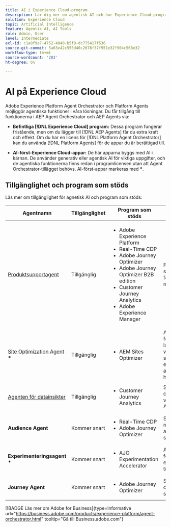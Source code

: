 ```yaml
---
title: AI i Experience Cloud-program
description: Lär dig mer om agentisk AI och hur Experience Cloud-program använder Adobe agentiska ramverk.
solution: Experience Cloud
topic: Artificial Intelligence
feature: Agentic AI, AI Tools
role: Admin, User
level: Intermediate
exl-id: c1a8f9a7-4752-4040-b5f0-dc775417f536
source-git-commit: 5a63e42c555d40c2676f37f951e32f904c568e32
workflow-type: tm+mt
source-wordcount: '283'
ht-degree: 6%

---
```


# AI på Experience Cloud

Adobe Experience Platform Agent Orchestrator och Platform Agents möjliggör agentiska funktioner i våra lösningar. Du får tillgång till funktionerna i AEP Agent Orchestrator och AEP Agents via:

* **Befintliga [!DNL Experience Cloud] program:** Dessa program fungerar fristående, men om du lägger till [!DNL AEP Agents] får du extra kraft och effekt. Om du har en licens för [!DNL Platform Agent Orchestrator] kan du använda [!DNL Platform Agents] för de appar du är berättigad till.

* **AI-först-Experience Cloud-appar:** De här apparna byggs med AI i kärnan. De använder generativ eller agentisk AI för viktiga uppgifter, och de agentiska funktionerna finns redan i programlicensen utan att Agent Orchestrator-tillägget behövs. AI-först-appar markeras med <b>*</b>.

## Tillgänglighet och program som stöds

Läs mer om tillgänglighet för agnetisk AI och program som stöds:

| Agentnamn | Tillgänglighet | Program som stöds | Funktioner |
|---|----------|------------|----------|
| [Produktsupportagent](https://experienceleague.adobe.com/sv/docs/experience-platform/ai-assistant/new-features/customer-support) | Tillgänglig | <ul><li>Adobe Experience Platform</li><li>Real-Time CDP</li><li>Adobe Journey Optimizer</li><li>Adobe Journey Optimizer B2B edition</li><li>Customer Journey Analytics</li><li>Adobe Experience Manager</li></ul> | Felsök problem, skapa supportärenden och följ upp framstegen med AI Assistant. |
| [Site Optimization Agent](https://experienceleague.adobe.com/sv/docs/experience-manager-sites-optimizer/content/home) <b>*</b> | Tillgänglig | <ul><li>AEM Sites Optimizer</li></ul> | Använder generativ AI för att hitta och lansera webbplatsförbättringar som ökar trafiken, engagemanget och affärsresultatet som helhet. |
| [Agenten för datainsikter](https://experienceleague.adobe.com/sv/docs/analytics-platform/using/cja-overview/cja-b2c-overview/data-analysis-ai) | Tillgänglig | <ul><li>Customer Journey Analytics</li></ul> | Svara på datafrågor och bygg visualiseringar i Analysis Workspace. |
| **Audience Agent** | Kommer snart | <ul><li>Real-Time CDP</li><li>Adobe Journey Optimizer</li></ul> | Skapa och optimera målgrupper med hjälp av naturliga språkinställningar. |
| **Experimenteringsagent** <b>*</b> | Kommer snart | <ul><li>AJO Experimentation Accelerator</li></ul> | Automatisera analyser för att identifiera experiment och tillväxtmöjligheter. |
| **Journey Agent** | Kommer snart | <ul><li>Adobe Journey Optimizer</li></ul> | Skapa, analysera och optimera kundresor i stor skala. |

[!BADGE Läs mer om Adobe for Business]{type=Informative url="https://business.adobe.com/products/experience-platform/agent-orchestrator.html" tooltip="Gå till Business.adobe.com"}








